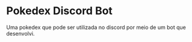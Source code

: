 # Pokedex Discord Bot
Uma pokedex que pode ser utilizada no discord por meio de um bot que desenvolvi.
